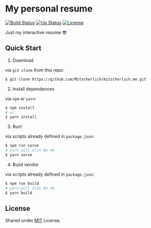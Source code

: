 # My personal resume

[![Build Status][ci-img]][ci-url]
[![Up Status][up-img]][up-url]
[![License][license-img]](LICENSE)

Just my interactive resume :sunglasses:

## Quick Start

1. Download

via `git clone` from this repo:

```bash
$ git clone https://github.com/Mitscherlich/mitscherlich.me.git
```

2. Install dependences

via `npm` or `yarn`:

```bash
$ npm install
# or
$ yarn install
```

3. Run!

via scripts already defined in `package.json`:

```bash
$ npm run serve
# yarn will also be ok
$ yarn serve
```

4. Build vendor

via scripts already defined in `package.json`:

```bash
$ npm run build
# yarn will also be ok
$ yarn build
```

## License

Shared under [MIT](LICENSE) License.

[ci-url]: https://travis-ci.org/Mitscherlich/mitscherlich.me
[ci-img]: https://img.shields.io/travis/Mitscherlich/mitscherlich.me.svg?style=flat-square
[up-url]: https://mitscherlich.me
[up-img]: https://img.shields.io/website-up-down-green-red/https/mitscherlich.me.svg?style=flat-square
[license-img]: https://img.shields.io/github/license/Mitscherlich/mitscherlich.me.svg?style=flat-square
